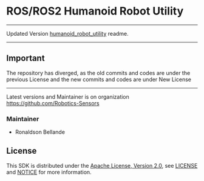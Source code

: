# ROS/ROS2 Humanoid Robot Utility

--------------------------------------------------------------------------------------------------------
Updated Version [humanoid_robot_utility](https://github.com/Robotics-Sensors/humanoid_robot_utility) readme.

--------------------------------------------------------------------------------------------------------
## Important
The repository has diverged, as the old commits and codes are under the previous License and
the new commits and codes are under New License

--------------------------------------------------------------------------------------------------------
Latest versions and Maintainer is on organization https://github.com/Robotics-Sensors



### Maintainer
* Ronaldson Bellande

## License
This SDK is distributed under the [Apache License, Version 2.0](https://www.apache.org/licenses/LICENSE-2.0), see [LICENSE](https://github.com/Robotics-Sensors/humanoid_robot_utility/blob/main/LICENSE) and [NOTICE](https://github.com/Robotics-Sensors/humanoid_robot_utility/blob/main/LICENSE) for more information.
